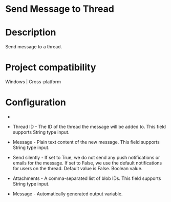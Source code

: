 ﻿# Send Message to Thread

# Description

Send message to a thread.

# Project compatibility

Windows | Cross-platform

# Configuration

* 
* Thread ID - The ID of the thread the message will be added to. This field supports String type input.
* Message - Plain text content of the new message. This field supports String type input.







* Send silently - If set to True, we do not send any push notifications or emails for the message. If set to False, we use the default notifications for users on the thread. Default value is False. Boolean value.
* Attachments - A comma-separated list of blob IDs. This field supports String type input.



* Message - Automatically generated output variable.
